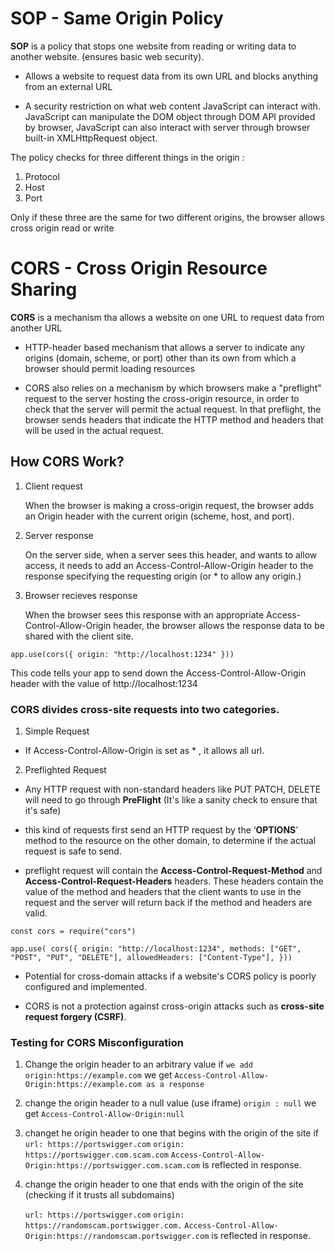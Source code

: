 # SOP - Same Origin Policy

__SOP__ is a policy that stops one website from reading or writing data to another website. (ensures basic web security).
- Allows a website to request data from its own URL and blocks anything from an external URL

* A security restriction on what web content JavaScript can interact with. JavaScript can manipulate the DOM object through DOM API provided by browser, JavaScript can also interact with server through browser built-in XMLHttpRequest object.

The policy checks for three different things in the origin :
1. Protocol
2. Host
3. Port

Only if these three are the same for two different origins, the browser allows cross origin read or write


# CORS - Cross Origin Resource Sharing

__CORS__ is a mechanism tha allows a website on one URL to request data from another URL

-  HTTP-header based mechanism that allows a server to indicate any origins (domain, scheme, or port) other than its own from which a browser should permit loading resources


- CORS also relies on a mechanism by which browsers make a "preflight" request to the server hosting the cross-origin resource, in order to check that the server will permit the actual request. In that preflight, the browser sends headers that indicate the HTTP method and headers that will be used in the actual request.

## How CORS Work?

1. Client request

    When the browser is making a cross-origin request, the browser adds an Origin header with the current origin (scheme, host, and port).

2. Server response 

    On the server side, when a server sees this header, and wants to allow access, it needs to add an Access-Control-Allow-Origin header to the response specifying the requesting origin (or * to allow any origin.)

3. Browser recieves response

    When the browser sees this response with an appropriate Access-Control-Allow-Origin header, the browser allows the response data to be shared with the client site.


`app.use(cors({ origin: "http://localhost:1234" }))`

This code tells your app to send down the Access-Control-Allow-Origin header with the value of http://localhost:1234



###  CORS divides cross-site requests into two categories.


1. Simple Request
- If Access-Control-Allow-Origin is set as * , it allows all url.


2. Preflighted Request
- Any HTTP request with non-standard headers like PUT PATCH, DELETE will need to go through __PreFlight__ (It's like a sanity check to ensure that it's safe)

- this kind of requests first send an HTTP request by the ‘__OPTIONS__’ method to the resource on the other domain, to determine if the actual request is safe to send.

- preflight request will contain the __Access-Control-Request-Method__ and __Access-Control-Request-Headers__ headers. These headers contain the value of the method and headers that the client wants to use in the request and the server will return back if the method and headers are valid.

`const cors = require("cors")`

`app.use(
  cors({
    origin: "http://localhost:1234",
    methods: ["GET", "POST", "PUT", "DELETE"],
    allowedHeaders: ["Content-Type"],
  }))`


  -  Potential for cross-domain attacks if a website's CORS policy is poorly configured and implemented. 

  - CORS is not a protection against cross-origin attacks such as __cross-site request forgery (CSRF)__.


  ### Testing for CORS Misconfiguration
  1. Change the origin header to an arbitrary value
    if `we add origin:https://example.com` we get `Access-Control-Allow-Origin:https://example.com as a response`

  2. change the origin header to a null value (use iframe)
    `origin : null` we get `Access-Control-Allow-Origin:null`

  3. changet he origin header to one that begins with the origin of the site
    if `url: https://portswigger.com`
    `origin: https://portswigger.com.scam.com`
    `Access-Control-Allow-Origin:https://portswigger.com.scam.com` is reflected in response.

4. change the origin header to one that ends with the origin of the site  (checking if it trusts all subdomains)

    `url: https://portswigger.com`
    `origin: https://randomscam.portswigger.com.`
    `Access-Control-Allow-Origin:https://randomscam.portswigger.com` is reflected in response.



